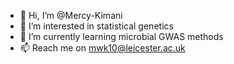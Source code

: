 - 👋 Hi, I’m @Mercy-Kimani
- 👀 I’m interested in statistical genetics
- 🌱 I’m currently learning microbial GWAS methods
-  📫 Reach me on mwk10@leicester.ac.uk


<!---
Mercy-Kimani/Mercy-Kimani is a ✨ special ✨ repository because its `README.md` (this file) appears on your GitHub profile.
You can click the Preview link to take a look at your changes.
--->
